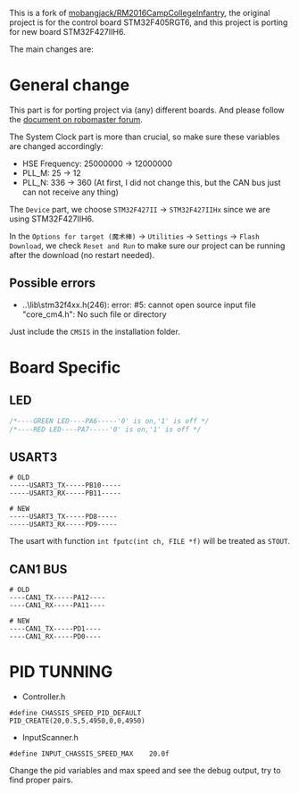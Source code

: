 This is a fork of [mobangjack/RM2016CampCollegeInfantry](https://github.com/mobangjack/RM2016CampCollegeInfantry), the original project is for the control board STM32F405RGT6, and this project is porting for new board STM32F427IIH6.

The main changes are:

# General change

This part is for porting project via (any) different boards. And please follow the [document on robomaster forum](http://bbs.robomasters.com/thread-4177-1-1.html).

The System Clock part is more than crucial, so make sure these variables are changed accordingly:

* HSE Frequency: 25000000 -> 12000000
* PLL_M: 25 -> 12
* PLL_N: 336 -> 360 (At first, I did not change this, but the CAN bus just can not receive any thing)

The `Device` part, we choose `STM32F427II` -> `STM32F427IIHx` since we are using STM32F427IIH6.

In the `Options for target (魔术棒)` -> `Utilities` -> `Settings` -> `Flash Download`, we check `Reset and Run` to make sure our project can be running after the download (no restart needed).

## Possible errors

* ..\lib\stm32f4xx.h(246): error:  #5: cannot open source input file "core_cm4.h": No such file or directory

Just include the `CMSIS` in the installation folder.


# Board Specific

## LED

``` cpp
/*----GREEN LED----PA6-----'0' is on,'1' is off */
/*----RED LED----PA7-----'0' is on,'1' is off */
```

## USART3

``` vi
# OLD
-----USART3_TX-----PB10-----
-----USART3_RX-----PB11-----

# NEW
-----USART3_TX-----PD8-----
-----USART3_RX-----PD9-----                                     
```

The usart with function `int fputc(int ch, FILE *f)` will be treated as `STOUT`.

## CAN1 BUS

``` vi
# OLD
----CAN1_TX-----PA12----
----CAN1_RX-----PA11----

# NEW
----CAN1_TX-----PD1----
----CAN1_RX-----PD0----
```

# PID TUNNING

* Controller.h

``` 
#define CHASSIS_SPEED_PID_DEFAULT 	 PID_CREATE(20,0.5,5,4950,0,0,4950)
```

* InputScanner.h

```
#define INPUT_CHASSIS_SPEED_MAX    20.0f
```

Change the pid variables and max speed and see the debug output, try to find proper pairs.